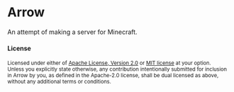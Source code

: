 # Arrow
An attempt of making a server for Minecraft.

#### License

<sup>
Licensed under either of <a href="LICENSE-APACHE">Apache License, Version
2.0</a> or <a href="LICENSE-MIT">MIT license</a> at your option.
</sup>

<br>

<sub>
Unless you explicitly state otherwise, any contribution intentionally submitted
for inclusion in Arrow by you, as defined in the Apache-2.0 license, shall be
dual licensed as above, without any additional terms or conditions.
</sub>

